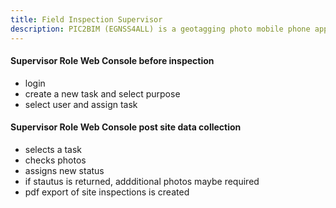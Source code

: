 ```yaml
---
title: Field Inspection Supervisor
description: PIC2BIM (EGNSS4ALL) is a geotagging photo mobile phone application
---
```


#### Supervisor Role Web Console before inspection
* login
* create a new task and select purpose
* select user and assign task

#### Supervisor Role Web Console post site data collection
* selects a task
* checks photos
* assigns new status
* if stautus is returned, addditional photos maybe required
* pdf export of site inspections is created
